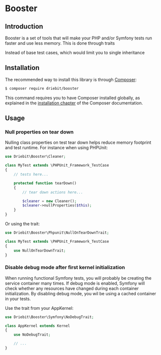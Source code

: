 Booster
=======

Introduction
------------

Booster is a set of tools that will make your PHP and/or Symfony tests run
faster and use less memory. This is done through traits

Instead of base test cases,  which would limit you
to single inheritance

Installation
------------

The recommended way to install this library is through [Composer](http://getcomposer.org):

```bash
$ composer require driebit/booster
```

This command requires you to have Composer installed globally, as explained
in the [installation chapter](https://getcomposer.org/doc/00-intro.md)
of the Composer documentation.

Usage
-----

### Null properties on tear down

Nulling class properties on test tear down helps reduce memory footprint and
test runtime. For instance when using PHPUnit:

```php
use Driebit\Booster\Cleaner;

class MyTest extends \PHPUnit_Framework_TestCase
{
    // tests here...

    protected function tearDown()
    {
        // tear down actions here...

        $cleaner = new Cleaner();
        $cleaner->nullProperties($this);
    }
}
```

Or using the trait:

```php
use Driebit\Booster\Phpunit\NullOnTearDownTrait;

class MyTest extends \PHPUnit_Framework_TestCase
{
    use NullOnTearDownTrait;
}
```

### Disable debug mode after first kernel initialization

When running functional Symfony tests, you will probably be creating the service
container many times. If debug mode is enabled, Symfony will check whether any
resources have changed during each container initialization. By disabling
debug mode, you wil be using a cached container in your tests.

Use the trait from your AppKernel:

```php
use Driebit\Booster\Symfony\NoDebugTrait;

class AppKernel extends Kernel
{
    use NoDebugTrait;

    // ...
}
